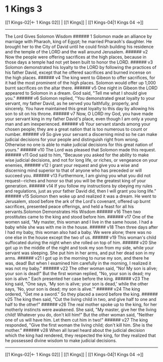 # 1 Kings 3

[[1 Kings-02|← 1 Kings 02]] | [[1 Kings]] | [[1 Kings-04|1 Kings 04 →]]
***

The Lord Gives Solomon Wisdom ###### 1 Solomon made an alliance by marriage with Pharaoh, king of Egypt; he married Pharaoh's daughter. He brought her to the City of David until he could finish building his residence and the temple of the LORD and the wall around Jerusalem. ###### v2 Now the people were offering sacrifices at the high places, because in those days a temple had not yet been built to honor the LORD. ###### v3 Solomon demonstrated his loyalty to the LORD by following the practices of his father David, except that he offered sacrifices and burned incense on the high places. ###### v4 The king went to Gibeon to offer sacrifices, for it had the most prominent of the high places. Solomon would offer up 1,000 burnt sacrifices on the altar there. ###### v5 One night in Gibeon the LORD appeared to Solomon in a dream. God said, "Tell me what I should give you." ###### v6 Solomon replied, "You demonstrated great loyalty to your servant, my father David, as he served you faithfully, properly, and sincerely. You have maintained this great loyalty to this day by allowing his son to sit on his throne. ###### v7 Now, O LORD my God, you have made your servant king in my father David's place, even though I am only a young man and am inexperienced. ###### v8 Your servant stands among your chosen people; they are a great nation that is too numerous to count or number. ###### v9 So give your servant a discerning mind so he can make judicial decisions for your people and distinguish right from wrong. Otherwise no one is able to make judicial decisions for this great nation of yours." ###### v10 The Lord was pleased that Solomon made this request. ###### v11 God said to him, "Because you asked for the ability to make wise judicial decisions, and not for long life, or riches, or vengeance on your enemies, ###### v12 I grant your request and give you a wise and discerning mind superior to that of anyone who has preceded or will succeed you. ###### v13 Furthermore, I am giving you what you did not request--riches and honor so that you will be the greatest king of your generation. ###### v14 If you follow my instructions by obeying my rules and regulations, just as your father David did, then I will grant you long life." ###### v15 Solomon then woke up and realized it was a dream. He went to Jerusalem, stood before the ark of the Lord's covenant, offered up burnt sacrifices, presented peace offerings, and held a feast for all his servants.Solomon Demonstrates His Wisdom ###### v16 Then two prostitutes came to the king and stood before him. ###### v17 One of the women said, "My master, this woman and I live in the same house. I had a baby while she was with me in the house. ###### v18 Then three days after I had my baby, this woman also had a baby. We were alone; there was no one else in the house except the two of us. ###### v19 This woman's child suffocated during the night when she rolled on top of him. ###### v20 She got up in the middle of the night and took my son from my side, while your servant was sleeping. She put him in her arms, and put her dead son in my arms. ###### v21 I got up in the morning to nurse my son, and there he was, dead! But when I examined him carefully in the morning, I realized it was not my baby." ###### v22 The other woman said, "No! My son is alive; your son is dead!" But the first woman replied, "No, your son is dead; my son is alive." Each presented her case before the king. ###### v23 The king said, "One says, 'My son is alive; your son is dead,' while the other says, 'No, your son is dead; my son is alive.'" ###### v24 The king ordered, "Get me a sword." So they placed a sword before the king. ###### v25 The king then said, "Cut the living child in two, and give half to one and half to the other!" ###### v26 The real mother spoke up to the king, for her motherly instincts were awakened. She said, "My master, give her the living child! Whatever you do, don't kill him!" But the other woman said, "Neither one of us will have him. Let them cut him in two!" ###### v27 The king responded, "Give the first woman the living child; don't kill him. She is the mother." ###### v28 When all Israel heard about the judicial decision which the king had rendered, they respected the king, for they realized that he possessed divine wisdom to make judicial decisions.

***
[[1 Kings-02|← 1 Kings 02]] | [[1 Kings]] | [[1 Kings-04|1 Kings 04 →]]
